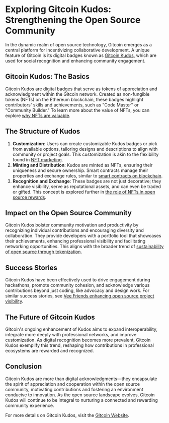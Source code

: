 # Exploring Gitcoin Kudos: Strengthening the Open Source Community

In the dynamic realm of open source technology, Gitcoin emerges as a central platform for incentivizing collaborative development. A unique feature of Gitcoin is its digital badges known as [Gitcoin Kudos](https://gitcoin.co/kudos), which are used for social recognition and enhancing community engagement.

## Gitcoin Kudos: The Basics

Gitcoin Kudos are digital badges that serve as tokens of appreciation and acknowledgment within the Gitcoin network. Created as non-fungible tokens (NFTs) on the Ethereum blockchain, these badges highlight contributors' skills and achievements, such as "Code Master" or "Community Builder." To learn more about the value of NFTs, you can explore [why NFTs are valuable](https://www.license-token.com/wiki/why-are-nf-ts-valuable).

## The Structure of Kudos

1. **Customization**: Users can create customizable Kudos badges or pick from available options, tailoring designs and descriptions to align with community or project goals. This customization is akin to the flexibility found in [NFT marketing](https://www.license-token.com/wiki/what-is-nft-marketing).
2. **Minting and Distribution**: Kudos are minted as NFTs, ensuring their uniqueness and secure ownership. Smart contracts manage their properties and exchange rules, similar to [smart contracts on blockchain](https://www.license-token.com/wiki/smart-contracts-on-blockchain).
3. **Recognition and Exchange**: These badges are not just decorative; they enhance visibility, serve as reputational assets, and can even be traded or gifted. This concept is explored further in [the role of NFTs in open source rewards](https://www.license-token.com/wiki/the-role-of-nf-ts-in-open-source-rewards).

## Impact on the Open Source Community

Gitcoin Kudos bolster community motivation and productivity by recognizing individual contributions and encouraging diversity and collaboration. They provide developers with a portfolio tool that showcases their achievements, enhancing professional visibility and facilitating networking opportunities. This aligns with the broader trend of [sustainability of open source through tokenization](https://www.license-token.com/wiki/sustainability-of-open-source-through-tokenization).

## Success Stories

Gitcoin Kudos have been effectively used to drive engagement during hackathons, promote community cohesion, and acknowledge various contributions beyond just coding, like advocacy and design work. For similar success stories, see [Vee Friends enhancing open source project visibility](https://www.license-token.com/wiki/vee-friends-enhancing-open-source-project-visibility).

## The Future of Gitcoin Kudos

Gitcoin's ongoing enhancement of Kudos aims to expand interoperability, integrate more deeply with professional networks, and improve customization. As digital recognition becomes more prevalent, Gitcoin Kudos exemplify this trend, reshaping how contributions in professional ecosystems are rewarded and recognized.

## Conclusion

Gitcoin Kudos are more than digital acknowledgments—they encapsulate the spirit of appreciation and cooperation within the open source community, motivating contributions and fostering an environment conducive to innovation. As the open source landscape evolves, Gitcoin Kudos will continue to be integral to nurturing a connected and rewarding community experience.

For more details on Gitcoin Kudos, visit the [Gitcoin Website](https://gitcoin.co).